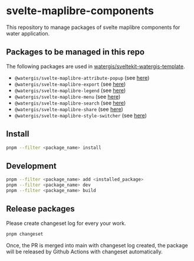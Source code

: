 # svelte-maplibre-components

This repository to manage packages of svelte maplibre components for water application.

## Packages to be managed in this repo

The following packages are used in [watergis/sveltekit-watergis-template](https://github.com/watergis/sveltekit-watergis-template).

- `@watergis/svelte-maplibre-attribute-popup` (see [here](./packages/attribute-popup))
- `@watergis/svelte-maplibre-export` (see [here](./packages/export))
- `@watergis/svelte-maplibre-legend` (see [here](./packages/legend))
- `@watergis/svelte-maplibre-menu` (see [here](./packages/menu))
- `@watergis/svelte-maplibre-search` (see [here](./packages/search))
- `@watergis/svelte-maplibre-share` (see [here](./packages/share))
- `@watergis/svelte-maplibre-style-switcher` (see [here](./packages/style-switcher))

## Install

```zsh
pnpm --filter <package_name> install
```

## Development

```zsh
pnpm --filter <package_name> add <installed_package>
pnpm --filter <package_name> dev
pnpm --filter <package_name> build
```

## Release packages

Please create changeset log for every your work.

```zsh
pnpm changeset
```

Once, the PR is merged into main with changeset log created, the package will be released by Github Actions with changeset automatically.
